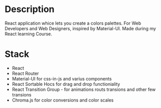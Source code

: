 # Description
React application whice lets you create a colors palettes.
For Web Developers and Web Designers, inspired by Material-UI.
Made during my React learning Course.

# Stack
 - React
 - React Router
 - Material-UI for css-in-js and varius components
 - React Sortable Hocs for drag and drop functioniality
 - React Transition Group - for animations routs transions and other few transions
  - Chroma.js for color conversions and color scales


